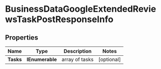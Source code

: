 # BusinessDataGoogleExtendedReviewsTaskPostResponseInfo


## Properties

| Name | Type | Description | Notes |
|------------ | ------------- | ------------- | -------------|
**Tasks** | **IEnumerable<BusinessDataGoogleExtendedReviewsTaskPostTaskInfo>** | array of tasks |[optional]|
